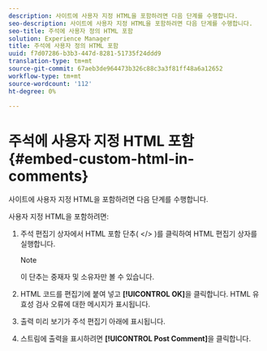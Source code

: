 ```yaml
---
description: 사이트에 사용자 지정 HTML을 포함하려면 다음 단계를 수행합니다.
seo-description: 사이트에 사용자 지정 HTML을 포함하려면 다음 단계를 수행합니다.
seo-title: 주석에 사용자 정의 HTML 포함
solution: Experience Manager
title: 주석에 사용자 정의 HTML 포함
uuid: f7d07286-b3b3-447d-8281-51735f24ddd9
translation-type: tm+mt
source-git-commit: 67aeb3de964473b326c88c3a3f81ff48a6a12652
workflow-type: tm+mt
source-wordcount: '112'
ht-degree: 0%

---
```



# 주석에 사용자 지정 HTML 포함{#embed-custom-html-in-comments}

사이트에 사용자 지정 HTML을 포함하려면 다음 단계를 수행합니다.

사용자 지정 HTML을 포함하려면:
1. 주석 편집기 상자에서 HTML 포함 단추( &lt;/> )를 클릭하여 HTML 편집기 상자를 실행합니다.

   >[!NOTE]
   >
   >이 단추는 중재자 및 소유자만 볼 수 있습니다.

1. HTML 코드를 편집기에 붙여 넣고 **[!UICONTROL OK]**&#x200B;을 클릭합니다. HTML 유효성 검사 오류에 대한 메시지가 표시됩니다.
1. 출력 미리 보기가 주석 편집기 아래에 표시됩니다.
1. 스트림에 출력을 표시하려면 **[!UICONTROL Post Comment]**&#x200B;을 클릭합니다.
